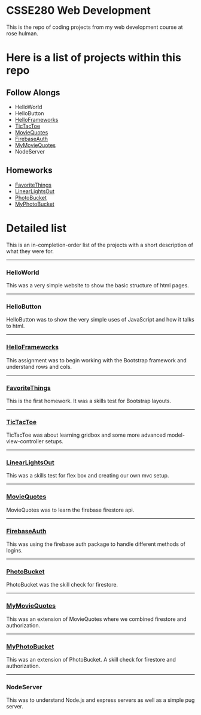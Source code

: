 # CSSE280 Web Development
This is the repo of coding projects from my web development course at rose hulman.

# Here is a list of projects within this repo

## Follow Alongs
- HelloWorld
- HelloButton
- [HelloFrameworks](https://petersjl-helloframeworks.web.app)
- [TicTacToe](https://petersjl-tictactoe.web.app)
- [MovieQuotes](https://petersjl-moviequotes.web.app)
- [FirebaseAuth](https://petersjl-firebaseauth.web.app)
- [MyMovieQuotes](https://petersjl-mymoviequotes.web.app)
- NodeServer

## Homeworks
- [FavoriteThings](https://petersjl-favoritethings.web.app)
- [LinearLightsOut](https://petersjl-linearlightsout.web.app)
- [PhotoBucket](https://petersjl-photobucket.web.app)
- [MyPhotoBucket](https://petersjl-myphotobucket.web.app)

# Detailed list
This is an in-completion-order list of the projects with a short description of what they were for.

---

### HelloWorld
This was a very simple website to show the basic structure of html pages.

---

### HelloButton
HelloButton was to show the very simple uses of JavaScript and how it talks to html.

---

### [HelloFrameworks](https://petersjl-helloframeworks.web.app)
This assignment was to begin working with the Bootstrap framework and understand rows and cols.

---

### [FavoriteThings](https://petersjl-favoritethings.web.app)
This is the first homework. It was a skills test for Bootstrap layouts.

---

### [TicTacToe](https://petersjl-tictactoe.web.app)
TicTacToe was about learning gridbox and some more advanced model-view-controller setups.

---

### [LinearLightsOut](https://petersjl-linearlightsout.web.app)
This was a skills test for flex box and creating our own mvc setup.

---

### [MovieQuotes](https://petersjl-moviequotes.web.app)
MovieQuotes was to learn the firebase firestore api.

---

### [FirebaseAuth](https://petersjl-firebaseauth.web.app)
This was using the firebase auth package to handle different methods of logins.

---

### [PhotoBucket](https://petersjl-photobucket.web.app)
PhotoBucket was the skill check for firestore.

---

### [MyMovieQuotes](https://petersjl-mymoviequotes.web.app)
This was an extension of MovieQuotes where we combined firestore and authorization.

---

### [MyPhotoBucket](https://petersjl-myphotobucket.web.app)
This was an extension of PhotoBucket. A skill check for firestore and authorization.

---

### NodeServer
This was to understand Node.js and express servers as well as a simple pug server.
